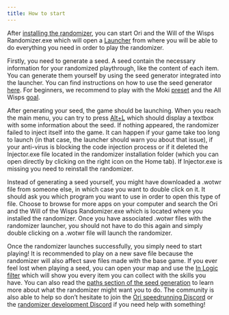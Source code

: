 ```yaml
---
title: How to start
---
```


After [installing the randomizer](/installation), you can start Ori and the Will of the Wisps Randomizer.exe which will open a [Launcher](/features/launcher) from where you will be able to do everything you need in order to play the randomizer.

Firstly, you need to generate a seed. A seed contain the necessary information for your randomized playthrough, like the content of each item. You can generate them yourself by using the seed generator integrated into the launcher. You can find instructions on how to use the seed generator [here](https://wotw.orirando.com/seedgen). For beginners, we recommend to play with the Moki [preset](/seedgen/presets) and the All Wisps [goal](/seedgen/goals).

After generating your seed, the game should be launching. When you reach the main menu, you can try to press [Alt+L](/features/special-commands) which should display a textbox with some information about the seed. If nothing appeared, the randomizer failed to inject itself into the game. It can happen if your game take too long to launch (in that case, the launcher should warn you about that issue), if your anti-virus is blocking the code injection process or if it deleted the Injector.exe file located in the randomizer installation folder (which you can open directly by clicking on the right icon on the Home tab). If Injector.exe is missing you need to reinstall the randomizer.

Instead of generating a seed yourself, you might have downloaded a .wotwr file from someone else, in which case you want to double click on it. It should ask you which program you want to use in order to open this type of file. Choose to browse for more apps on your computer and search the Ori and the Will of the Wisps Randomizer.exe which is located where you installed the randomizer. Once you have associated .wotwr files with the randomizer launcher, you should not have to do this again and simply double clicking on a .wotwr file will launch the randomizer.

Once the randomizer launches successfully, you simply need to start playing! It is recommended to play on a new save file because the randomizer will also affect save files made with the base game. If you ever feel lost when playing a seed, you can open your map and use the [In Logic filter](/features/logic-helper) which will show you every item you can collect with the skills you have. You can also read the [paths section of the seed generation](/seedgen/paths) to learn more about what the randomizer might want you to do. The community is also able to help so don’t hesitate to join the [Ori speedrunning Discord](https://discord.com/invite/SUS57PWWnA) or the [randomizer development Discord](https://discord.gg/sfUr8ra5P7) if you need help with something!
